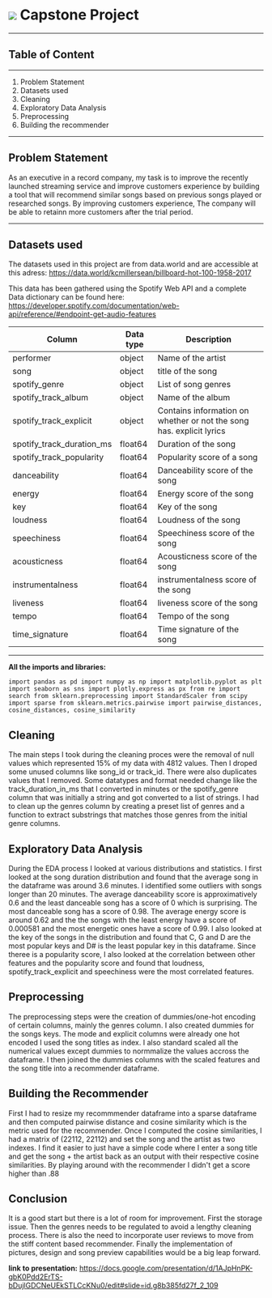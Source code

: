 # ![](https://ga-dash.s3.amazonaws.com/production/assets/logo-9f88ae6c9c3871690e33280fcf557f33.png) Capstone Project

---


## Table of Content

---

1. Problem Statement
2. Datasets used
3. Cleaning
4. Exploratory Data Analysis
5. Preprocessing
6. Building the recommender

---

## Problem Statement

As an executive in a record company, my task is to improve the recently launched streaming service and improve customers experience by building a tool that will recommend similar songs based on previous songs played or researched songs. By improving customers experience, The company will be able to retainn more customers after the trial period.

---

## Datasets used

The datasets used in this project are from data.world and are accessible at this adress: https://data.world/kcmillersean/billboard-hot-100-1958-2017 

This data has been gathered using the Spotify Web API and a complete Data dictionary can be found here:
https://developer.spotify.com/documentation/web-api/reference/#endpoint-get-audio-features

| Column | Data type | Description |
| --- | --- | --- |
| performer | object | Name of the artist|
| song | object | title of the song|
| spotify_genre | object | List of song genres |
| spotify_track_album | object | Name of the album |
| spotify_track_explicit | object | Contains information on whether or not the song has. explicit lyrics |
| spotify_track_duration_ms | float64 | Duration of the song |
| spotify_track_popularity | float64 | Popularity score of a song |
| danceability | float64 | Danceability score of the song |
| energy | float64 | Energy score of the song |
| key | float64 | Key of the song |
| loudness | float64 | Loudness of the song |
| speechiness | float64 | Speechiness score of the song |
| acousticness | float64 | Acousticness score of the song |
| instrumentalness | float64 | instrumentalness score of the song |
| liveness | float64 | liveness score of the song |
| tempo | float64 | Tempo of the song |
| time_signature | float64 | Time signature of the song |

---

**All the imports and libraries:**

`import pandas as pd
import numpy as np
import matplotlib.pyplot as plt
import seaborn as sns
import plotly.express as px
from re import search
from sklearn.preprocessing import StandardScaler
from scipy import sparse
from sklearn.metrics.pairwise import pairwise_distances, cosine_distances, cosine_similarity`


## Cleaning

The main steps I took during the cleaning proces were the removal of null values 
which represented 15% of my data with 4812 values. Then I droped some unused columns like
song_id or track_id. There were also duplicates values that I removed. Some datatypes and format needed 
change like the track_duration_in_ms that I converted in minutes or the spotify_genre column that was initially
a string and got converted to a list of strings. I had to clean up the genres column by creating a preset list 
of genres and a function to extract substrings that matches those genres from the initial genre columns. 


## Exploratory Data Analysis

During the EDA process I looked at various distributions and statistics. I first looked at the song
duration distribution and found that the average song in the dataframe was around 3.6 minutes. I identified some
outliers with songs longer than 20 minutes.
The average danceability score is approximatively 0.6 and the least danceable song has a score of 0 which is surprising. The most danceable song has a score of 0.98.
The average energy score is around 0.62 and the the songs with the least energy have a score of 0.000581 and the most energetic ones have a score of 0.99.
I also looked at the key of the songs in the distribution and found that C, G and D are the most popular keys and D# is the least popular key in this dataframe.
Since theree is a popularity score, I also looked at the correlation between other features and the popularity score and found that loudness, spotify_track_explicit and speechiness were the most correlated features.

## Preprocessing

The preprocessing steps were the creation of dummies/one-hot encoding of certain columns, mainly the genres column. I also created dummies for the songs keys. The mode and explicit columns were already one hot encoded
I used the song titles as index. I also standard scaled all the numerical values except dummies to normmalize the values accross the dataframe. I then joined the dummies columns with the scaled features and the song title into a recommender dataframe.

## Building the Recommender 

First I had to resize my recommmender dataframe into a sparse dataframe and then computed pairwise distance and cosine similarity 
which is the metric used for the recommender. Once I computed the cosine similarities, I had a matrix of (22112, 22112) and 
set the song and the artist as two indexes. I find it easier to just have a simple code where I enter a song title and get the song + the artist back as an output with their respective cosine similarities. By playing around with the recommender I didn't get a score higher than .88

## Conclusion

It is a good start but there is a lot of room for improvement. First the storage issue. Then the genres needs to be regulated to avoid a lengthy cleaning process. There is also the need to incorporate user reviews to move from the stiff content based recommender. Finally the implementation of pictures, design and song preview capabilities would be a big leap forward.



**link to presentation:**  https://docs.google.com/presentation/d/1AJpHnPK-gbK0Pdd2ErTS-bDujlGDCNeUEkSTLCcKNu0/edit#slide=id.g8b385fd27f_2_109
